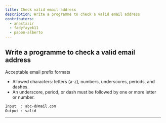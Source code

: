 ```yaml
---
title: Check valid email address
description: Write a programme to check a valid email address
contributors:
  - anastazir
  - fadyfayek11
  - pabon-alberto
---
```


## Write a programme to check a valid email address

Acceptable email prefix formats

- Allowed characters: letters (a-z), numbers, underscores, periods, and dashes.
- An underscore, period, or dash must be followed by one or more letter or number.

```txt
Input  : abc-d@mail.com
Output : valid
```

---
